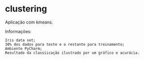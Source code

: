 # clustering
Aplicação com kmeans.

Informações: 
    
    Iris data set;
    30% dos dados para teste e o restante para treinamento;
    Ambiente PyCharm;
    Resultado da classiicação ilustrado por um gráfico e acurácia.
      
      
